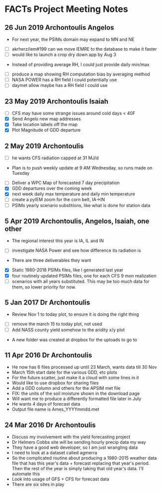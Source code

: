 # FACTs Project Meeting Notes

## 26 Jun 2019 Archontoulis Angelos

- For next year, the PSIMs domain may expand to MN and NE
- [ ] akrherz/iem#199 can we move IEMRE to the database to make it faster
- [ ] would like to launch a crop dry down app by Aug 3
- Instead of providing average RH, I could just provide daily min/max
- [ ] produce a map showing RH computation bias by averaging method
- [ ] NASA POWER has a RH field I could potentially use
- [ ] daymet allow maybe has a RH field I could use

## 23 May 2019 Archontoulis Isaiah

- [ ] CFS may have some strange issues around cold days < 40F
- [x] Send Angelo new map addresses
- [x] Take location labels off the map
- [x] Plot Magnitude of GDD departure

## 2 May 2019 Archontoulis

- [ ] he wants CFS radiation capped at 31 MJ/d
- Plan is to push weekly update at 9 AM Wednesday, so runs made on Tuesday
- [ ] Deliver a WPC Map of forecasted 7 day precipitation
- [x] GDD departures over the coming week
- [x] next week daily max temperature and daily min temperature
- [ ] create a pyIEM zoom for the corn belt, IA->IN
- [ ] PSIMs yearly scenario substitions, like what is done for station data

## 5 Apr 2019 Archontoulis, Angelos, Isaiah, one other

- The regional interest this year is IA, IL and IN
- [ ] investigate NASA Power and see how difference its radiation is
- There are three deliverables they want
- [x] Static 1980-2018 PSIMs files, like I generated last year
- [x] four routinely updated PSIMs files, one for each CFS 9 mon realization
- [ ] scenarios with all years substituted. This may be too much data for
      them, so lower priority for now.

## 5 Jan 2017 Dr Archontoulis

- Review Nov 1 to today plot, to ensure it is doing the right thing
- [ ] remove the march 15 to today plot, not used
- [ ] Add NASS county yield somehow to the aridity x/y plot
- A new folder was created at dropbox for the uploads to go to

## 11 Apr 2016 Dr Archontoulis

- He now has 6 files processed up until 23 March, wants data till 30 Nov
- March 15th start date for the various GDD, etc plots
- For the future scatter, just make it a cloud with some lines in it
- Would like to use dropbox for sharing files
- Add a GDD column and others for the APSIM met file
- FIX: the units of the soil moisture shown in the download page
- Will want me to produce a differently formatted file later in July
- He wants 4 days of forecast data
- Output file name is Ames_YYYYmmdd.met

## 24 Mar 2016 Dr Archontoulis

- Discuss my involvement with the yield forecasting project
- Dr Helmers Cobbs site will be sending hourly precip data my way
- They have a good web developer, so I am just wrangling data
- I need to look at a dataset called agmerra
- So the complicated routine about producing a 1980-2015 weather data file
  that has this year's data + forecast replacing that year's period. Then the
  rest of the year is simply taking that old year's data. I'll automate this
- Look into usage of GFS + CFS for forecast data
- There are six sites in play
